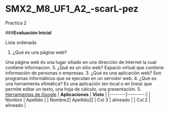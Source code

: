 # SMX2_M8_UF1_A2_-scarL-pez
Practica 2

###**Evaluación Inicial**

Lista ordenada
1. ¿Qué es una página web?  

Una página web és una lugar sitiado en una dirección de Internet la cual contiene informacion.
3. ¿Qué es un sitio web?
Espacio virtual que contiene información de personas o empresas.
3. ¿Qué es una aplicación web?
Son programas informáticos que se ejecutan en un servidor web.
4. ¿Qué es una herramienta ofimática?
Es una aplicación (en local o en linea) que permite editar un texto, una hoja de cálculo, una
presentación.
5. [Herramientas de Google](https://www.google.com/intl/es-419/chrome/browser-tools/ "Herramientas de Google")
| **Aplicaciones** | **Visto** |
|--------|:--------:|
| Nombre | Apellido |
| Nombre2| Apellido2|
| Col 3  | alineado |
| Col 2  | alineado |
